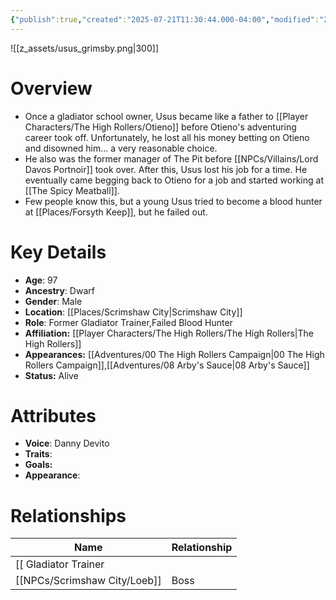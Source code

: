 ```yaml
---
{"publish":true,"created":"2025-07-21T11:30:44.000-04:00","modified":"2025-10-17T10:19:26.243-04:00","published":"2025-10-17T10:19:26.243-04:00","cssclasses":"","Age":"97","Ancestry":["Dwarf"],"Gender":"Male","Location":["[[Scrimshaw City]]"],"Role":["Former Gladiator Trainer","Failed Blood Hunter"],"Affiliation":["[[The High Rollers]]"],"Appearances":["[[00 The High Rollers Campaign]]","[[08 Arby's Sauce]]"],"Status":"Alive"}
---
```


![[z_assets/usus_grimsby.png|300]]

# Overview
- Once a gladiator school owner, Usus became like a father to [[Player Characters/The High Rollers/Otieno]] before Otieno's adventuring career took off. Unfortunately, he lost all his money betting on Otieno and disowned him... a very reasonable choice.
- He also was the former manager of The Pit before [[NPCs/Villains/Lord Davos Portnoir]] took over. After this, Usus lost his job for a time. He eventually came begging back to Otieno for a job and started working at [[The Spicy Meatball]].
- Few people know this, but a young Usus tried to become a blood hunter at [[Places/Forsyth Keep]], but he failed out.

# Key Details
- **Age**: 97
- **Ancestry**: Dwarf
- **Gender**: Male
- **Location**: [[Places/Scrimshaw City\|Scrimshaw City]]
- **Role**: Former Gladiator Trainer,Failed Blood Hunter
- **Affiliation:** [[Player Characters/The High Rollers/The High Rollers\|The High Rollers]]
- **Appearances:** [[Adventures/00 The High Rollers Campaign\|00 The High Rollers Campaign]],[[Adventures/08 Arby's Sauce\|08 Arby's Sauce]]
- **Status:** Alive

# Attributes
- **Voice**: Danny Devito
- **Traits**: 
- **Goals:** 
- **Appearance**: 

# Relationships

| Name       | Relationship                      |
| ---------- | --------------------------------- |
| [[ Gladiator Trainer |
| [[NPCs/Scrimshaw City/Loeb]]   | Boss                              |
